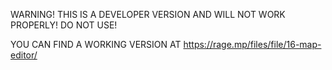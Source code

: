 WARNING! THIS IS A DEVELOPER VERSION AND WILL NOT WORK PROPERLY! DO NOT USE!

YOU CAN FIND A WORKING VERSION AT https://rage.mp/files/file/16-map-editor/
